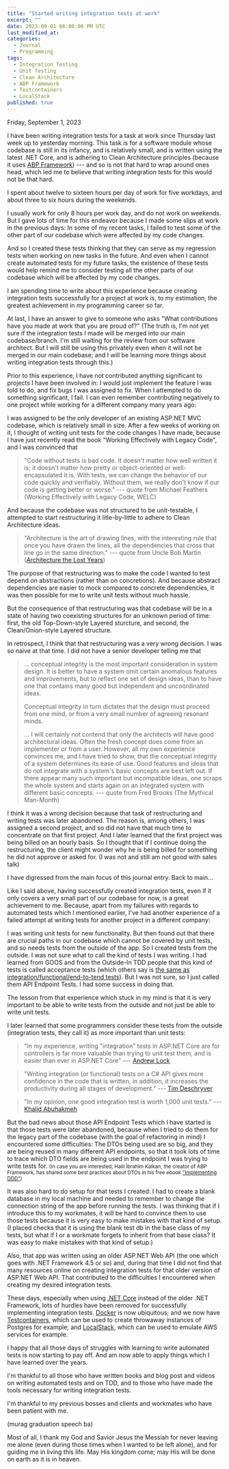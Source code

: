 ```yaml
---
title: "Started writing integration tests at work"
excerpt: ""
date: 2023-09-01 06:00:00 PM UTC
last_modified_at: 
categories:
  - Journal
  - Programming
tags: 
  - Integration Testing
  - Unit Testing
  - Clean Architecture
  - ABP Framework
  - Testcontainers
  - LocalStack
published: true
---
```


<!-- 2023-08-31 9:00 PM PHT: started -->

Friday, September 1, 2023

I have been writing integration tests for a task at work since Thursday last week up to yesterday morning. This task is for a software module whose codebase is still in its infancy, and is relatively small, and is written using the latest .NET Core, and is adhering to Clean Architecture principles (because it uses [ABP Framework](https://abp.io/)) --- and so is not that hard to wrap around ones head, which led me to believe that writing integration tests for this would not be that hard.

I spent about twelve to sixteen hours per day of work for five workdays, and about three to six hours during the weekends.

I usually work for only 8 hours per work day, and do not work on weekends. But I gave lots of time for this endeavor because I made some slips at work in the previous days: In some of my recent tasks, I failed to test some of the other part of our codebase which were affected by my code changes.

And so I created these tests thinking that they can serve as my regression tests when working on new tasks in the future. And even when I cannot create automated tests for my future tasks, the existence of these tests would help remind me to consider testing all the other parts of our codebase which will be affected by my code changes.

I am spending time to write about this experience because creating integration tests successfully for a project at work is, to my estimation, the greatest achievement in my programming career so far.

At last, I have an answer to give to someone who asks "What contributions have you made at work that you are proud of?" (The truth is, I'm not yet sure if the integration tests I made will be merged into our main codebase/branch. I'm still waiting for the review from our software architect. But I will still be using this privately even when it will not be merged in our main codebase; and I will be learning more things about writing integration tests through this.)

Prior to this experience, I have not contributed anything significant to projects I have been involved in: I would just implement the feature I was told to do, and fix bugs I was assigned to fix. When I attempted to do something significant, I fail. I can even remember contributing negatively to one project while working for a different company many years ago:

I was assigned to be the only developer of an existing ASP.NET MVC codebase, which is relatively small in size. After a few weeks of working on it, I thought of writing unit tests for the code changes I have made, because I have just recently read the book "Working Effectively with Legacy Code", and I was convinced that

> "Code without tests is bad code. It doesn't matter how well written it is; it doesn't matter how pretty or object-oriented or well-encapsulated it is. With tests, we can change the behavior of our code quickly and verifiably. Without them, we really don't know if our code is getting better or worse."
> --- quote from Michael Feathers (Working Effectively with Legacy Code, WELC)

And because the codebase was not structured to be unit-testable, I attempted to start restructuring it litle-by-little to adhere to Clean Architecture ideas.

> "Architecture is the art of drawing lines, with the interesting rule that once you have drawn the lines, all the dependencies that cross that line go in the same direction."
> --- quote from Uncle Bob Martin ([Architecture the Lost Years](https://www.youtube.com/watch?v=WpkDN78P884))

The purpose of that restructuring was to make the code I wanted to test depend on abstractions (rather than on concretions). And because abstract dependencies are easier to mock compared to concrete dependencies, it was then possible for me to write unit tests without much hassle. 

<!-- (If I remember correctly I also tried to write 'acceptance tests') -->

But the consequence of that restructuring was that codebase will be in a state of having two coexisting structures for an unknown period of time: first, the old Top-Down-style Layered sturcture, and second, the Clean/Onion-style Layered structure.

In retrospect, I think that that restructuring was a very wrong decision. I was so naive at that time. I did not have a senior developer telling me that

> ... conceptual integrity is the most important consideration in system design. It is better to have a system omit certain anomalous features and improvements, but to reflect one set of design ideas, than to have one that contains many good but independent and uncoordinated ideas.
>
> Conceptual integrity in turn dictates that the design must proceed from one mind, or from a very small number of agreeing resonant minds.
>
> ... I will certainly not contend that only the architects will have good architectural ideas. Often the fresh concept does come from an implementer or from a user. However, all my own experience convinces me, and I have tried to show, that the conceptual integrity of a system determines its ease of use. Good features and ideas that do not integrate with a system's basic concepts are best left out. If there appear many such important but incompatible ideas, one scraps the whole system and starts again on an integrated system with different basic concepts.
> --- quote from Fred Brooks (The Mythical Man-Month)

I think it was a wrong decision because that task of restructuring and writing tests was later abandoned. The reason is, among others, I was assigned a second project, and so did not have that much time to concentrate on that first project. And I later learned that the first project was being billed on an hourly basis. So I thought that if I continue doing the restructuring, the client might wonder why he is being billed for something he did not approve or asked for. (I was not and still am not good with sales talk)

I have digressed from the main focus of this journal entry. Back to main...

Like I said above, having successfully created integration tests, even if it only covers a very small part of our codebase for now, is a great achievement to me. Because, apart from my failures with regards to automated tests which I mentioned earlier, I've had another experience of a failed attempt at writing tests for another project in a different company:

I was writing unit tests for new functionality. But then found out that there are crucial paths in our codebase which cannot be covered by unit tests, and so needs tests from the outside of the app. So I created tests from the outside. I was not sure what to call the kind of tests I was writing. I had learned from GOOS and from the Outside-In TDD people that this kind of tests is called acceptance tests (which others say is [the same as integration/functional/end-to-tend tests](https://www.obeythetestinggoat.com/book/chapter_02_unittest.html)). But I was not sure, so I just called them API Endpoint Tests. I had some success in doing that.

The lesson from that experience which stuck in my mind is that it is very important to be able to write tests from the outside and not just be able to write unit tests. 

<!-- <small>(Test from the outside is even more important when attempting to write tests for legacy codebases because you have to write what they call characterization tests for the code you need to change. Tests from the outside are also important in codebases which are not structured well for unit testing.)</small> -->

I later learned that some programmers consider these tests from the outside (integration tests, they call it) as more important than unit tests:

> "In my experience, writing "integration" tests in ASP.NET Core are for controllers is far more valuable than trying to unit test them, and is easier than ever in ASP.NET Core"
> --- [Andrew Lock](https://andrewlock.net/should-you-unit-test-controllers-in-aspnetcore/)

> "Writing integration (or functional) tests on a C# API gives more confidence in the code that is written, in addition, it increases the productivity during all stages of development."
> --- [Tim Deschryver](https://timdeschryver.dev/blog/why-writing-integration-tests-on-a-csharp-api-is-a-productivity-booster) 

> "In my opinion, one good integration test is worth 1,000 unit tests."
> ---  [Khalid Abuhakmeh](https://khalidabuhakmeh.com/secrets-of-a-dotnet-professional#integration-tests--unit-tests)

But the bad news about those API Endpoint Tests which I have started is that those tests were later abandoned, because when I tried to do them for the legacy part of the codebase (with the goal of refactoring in mind) I encountered some difficulties: The DTOs being used are so big, and they are being reused in many different API endpoints, so that it took lots of time to trace which DTO fields are being used in the endpoint I was trying to write tests for. <small>(In case you are interested, Halil İbrahim Kalkan, the creator of ABP Framework, has shared some best practices about DTOs in his free ebook ["Implementing DDD"](https://abp.io/books/implementing-domain-driven-design))</small>

It was also hard to do setup for that tests I created: I had to create a blank database in my local machine and needed to remember to change the connection string of the app before running the tests. I was thinking that if I introduce this to my workmates, it will be hard to convince them to use those tests because it is very easy to make mistakes with that kind of setup. (I placed checks that it is using the blank test db in the base class of my tests, but what if I or a workmate forgets to inherit from that base class? It was easy to make mistakes with that kind of setup.)

Also, that app was written using an older ASP.NET Web API (the one which goes with .NET Framework 4.5 or so) and, during that time I did not find that many resources online on creating integration tests for that older version of ASP.NET Web API. That contributed to the difficulties I encountered when creating my desired integration tests.

These days, especially when using [.NET Core](https://blog.ploeh.dk/2021/01/25/self-hosted-integration-tests-in-aspnet/) instead of the older .NET Framework, lots of hurdles have been removed for successfully implementing integration tests. [Docker](https://www.youtube.com/watch?v=8IRNC7qZBmk) is now ubiquitous; and we now have [Testcontainers](https://www.azureblue.io/asp-net-core-integration-tests-with-test-containers-and-postgres/), which can be used to create throwaway instances of Postgres for example; and [LocalStack](https://blog.genezini.com/p/integration-tests-with-aws-s3-buckets-using-localstack-and-testcontainers/), which can be used to emulate AWS services for example.

I happy that all those days of struggles with learning to write automated tests is now starting to pay off. And am now able to apply things which I have learned over the years. 

I'm thankful to all those who have written books and blog post and videos on writing automated tests and on TDD, and to those who have made the tools necessary for writing integration tests.

I'm thankful to my previous bosses and clients and workmates who have been patient with me.

(murag graduation speech ba)

Most of all, I thank my God and Savior Jesus the Messiah for never leaving me alone (even during those times when I wanted to be left alone), and for guiding me in living this life. May His kingdom come; may His will be done on earth as it is in heaven.
